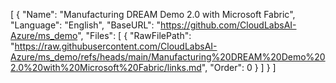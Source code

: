 [
  {
    "Name": "Manufacturing DREAM Demo 2.0 with Microsoft Fabric",
    "Language": "English",
    "BaseURL": "https://github.com/CloudLabsAI-Azure/ms_demo",
    "Files": [
      {
        "RawFilePath": "https://raw.githubusercontent.com/CloudLabsAI-Azure/ms_demo/refs/heads/main/Manufacturing%20DREAM%20Demo%202.0%20with%20Microsoft%20Fabric/links.md",
        "Order": 0
      }
    ]
  }
]
